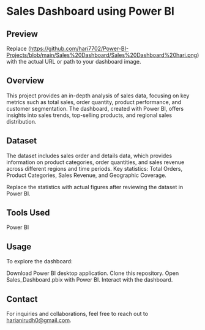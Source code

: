 # Sales Dashboard using Power BI
## Preview

Replace (https://github.com/hari7702/Power-BI-Projects/blob/main/Sales%20Dashboard/Sales%20Dashboard%20hari.png) with the actual URL or path to your dashboard image.

## Overview
This project provides an in-depth analysis of sales data, focusing on key metrics such as total sales, order quantity, product performance, and customer segmentation. The dashboard, created with Power BI, offers insights into sales trends, top-selling products, and regional sales distribution.

## Dataset
The dataset includes sales order and details data, which provides information on product categories, order quantities, and sales revenue across different regions and time periods. Key statistics: Total Orders, Product Categories, Sales Revenue, and Geographic Coverage.

Replace the statistics with actual figures after reviewing the dataset in Power BI.

## Tools Used
Power BI
## Usage
To explore the dashboard:

Download Power BI desktop application.
Clone this repository.
Open Sales_Dashboard.pbix with Power BI.
Interact with the dashboard.
## Contact
For inquiries and collaborations, feel free to reach out to harianirudh0@gmail.com.
